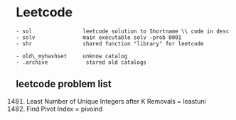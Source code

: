  # Leetcode 

    - sol                leetcode solution to Shortname \\ code in desc
    - solv               main executable solv -prob 0001
    - shr                shared function "library" for leetcode

    - old\_myhashset     unknow catalog
    - .archive            stored old catalogs

 ## leetcode problem list

 1481. Least Number of Unique Integers after K Removals = leastuni
 724. Find Pivot Index                                  = pivoind
